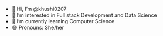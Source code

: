 - 👋 Hi, I’m @khushi0207
- 👀 I’m interested in Full stack Development and Data Science
- 🌱 I’m currently learning Computer Science
- 😄 Pronouns: She/her
<!---
khushi0207/khushi0207 is a ✨ special ✨ repository because its `README.md` (this file) appears on your GitHub profile.
You can click the Preview link to take a look at your changes.
--->
